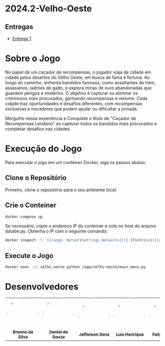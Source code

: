 # 2024.2-Velho-Oeste

## Entregas
- [Entrega 1](https://youtu.be/1IAYDBPv9Vk)

# Sobre o Jogo
No papel de um caçador de recompensas, o jogador viaja de cidade em cidade pelos desertos do Velho Oeste, em busca de fama e fortuna. Ao longo do caminho, enfrenta bandidos famosos, como assaltantes de trem, assassinos, ladrões de gado, e explora minas de ouro abandonadas que guardam perigos e mistérios. O objetivo é capturar ou eliminar os criminosos mais procurados, ganhando recompensas e renome. Cada cidade traz oportunidades e desafios diferentes, com recompensas exclusivas e moradores que podem ajudar ou dificultar a jornada. 

Mergulhe nessa experiência e Conquiste o título de "Caçador de Recompensas Lendário" ao capturar todos os bandidos mais procurados e completar desafios nas cidades. 

# Execução do Jogo

Para executar o jogo em um contêiner Docker, siga os passos abaixo:

## Clone o Repositório

Primeiro, clone o repositório para o seu ambiente local:

## Crie o Conteiner

```bash
docker-compose up
```
Se necessário, copie o endereço IP do conteiner e cole no host do arquivo databe.py. Obtenha o IP com o seguinte comando:

```bash
docker inspect -f '{{range .NetworkSettings.Networks}}{{.IPAddress}}{{end}}' velho_oeste
```

## Execute o Jogo
```bash
docker exec -it velho_oeste python /app/velho-oeste/main_menu.py
```

# Desenvolvedores

<table>
  <tr>
    <td align="center"><a href="https://github.com/Brenno-Silva01"><img style="border-radius: 50%;" src="https://github.com/Brenno-Silva01.png" width="100px;" alt=""/><br /><sub><b>Brenno da Silva</b></sub></a><br />
    <td align="center"><a href="https://github.com/daniel-de-sousa"><img style="border-radius: 50%;" src="https://github.com/daniel-de-sousa.png" width="100px;" alt=""/><br /><sub><b>Daniel de Souza</b></sub></a><br />
    <td align="center"><a href="https://github.com/JeffersonSenaa"><img style="border-radius: 50%;" src="https://github.com/JeffersonSenaa.png" width="100px;" alt=""/><br /><sub><b>Jefferson Sena</b></sub></a><br />
     <td align="center"><a href="https://github.com/luishenrrique"><img style="border-radius: 50%;" src="https://github.com/luishenrrique.png" width="100px;" alt=""/><br /><sub><b>Luis Henrique</b></sub></a><br />
    <td align="center"><a href="https://github.com/FelipeNunesdM"><img style="border-radius: 50%;" src="https://github.com/FelipeNunesdM.png" width="100px;" alt=""/><br /><sub><b>Felipe Nunes</b></sub></a><br />
  </tr>
</table>
